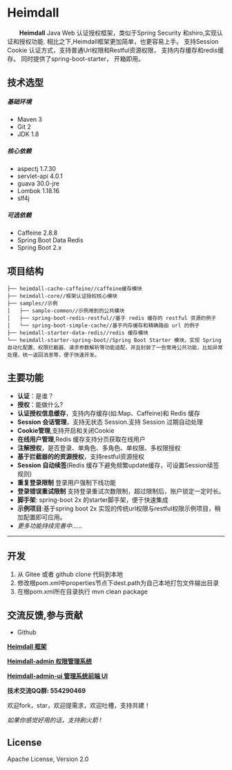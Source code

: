 # Heimdall

&emsp;&emsp;**Heimdall** Java Web 认证授权框架，类似于Spring Security 和shiro,实现认证和授权功能. 相比之下,Heimdall框架更加简单，也更容易上手。 支持Session Cookie 认证方式，支持普通Url权限和Restful资源权限， 支持内存缓存和redis缓存。 同时提供了spring-boot-starter， 开箱即用。


## 技术选型

##### 基础环境
*  Maven 3
*  Git 2
*  JDK 1.8

##### 核心依赖
* aspectj 1.7.30
* servlet-api 4.0.1
* guava 30.0-jre
* Lombok  1.18.16
* slf4j

##### 可选依赖

* Caffeine 2.8.8
* Spring Boot Data Redis
* Spring Boot 2.x


## 项目结构

```shell
├── heimdall-cache-caffeine//caffeine缓存模块
├── heimdall-core//框架认证授权核心模块
├── samples//示例
│   ├── sample-common//示例用到的公共模块
│   ├── spring-boot-redis-restful//基于 redis 缓存的 restful 资源的例子
│   └── spring-boot-simple-cache//基于内存缓存和精确路由 url 的例子
├── heimdall-starter-data-redis//redis 缓存模块
└── heimdall-starter-spring-boot//Spring Boot Starter 模块，实现 Spring自动化配置、权限拦截器、请求参数解析等功能适配，并且封装了一些常用公共功能，比如异常处理，统一返回消息等，便于快速开发。
```

## 主要功能

* **认证**：是谁？
* **授权**：能做什么?
* **认证授权信息缓存**，支持内存缓存(如:Map、Caffeine)和 Redis 缓存
* **Session 会话管理**，支持无状态 Session.支持 Session 过期自动处理
* **Cookie管理**,支持开启和关闭Cookie
* **在线用户管理**,Redis 缓存支持分页获取在线用户
* **注解授权**，是否登录、单角色、多角色、单权限、多权限授权
* **基于拦截器的的资源授权**，支持restful资源授权
* **Session 自动续签**(Redis 缓存下避免频繁update缓存，可设置Session续签规则)
* **重复登录限制** 登录用户强制下线功能
* **登录错误重试限制** 支持登录重试次数限制，超过限制后，账户锁定一定时长。
* **脚手架**: spring-boot 2x 的starter脚手架，便于快速集成
* **示例项目**:基于spring boot 2x 实现的传统url权限与restful权限示例项目，稍加配置即可应用。
* *更多功能持续完善中......*

- - -



## 开发
1. 从 Gitee 或者 github clone 代码到本地
1. 修改根pom.xml中properties节点下dest.path为自己本地打包文件输出目录
1. 在根pom.xml所在目录执行 mvn clean package



## 交流反馈,参与贡献
- Github

<a target="_blank" href="https://github.com/luterc/heimdall">**Heimdall 框架**</a>

<a target="_blank" href="https://github.com/luterc/heimdall-admin">**Heimdall-admin  权限管理系统** </a>

<a target="_blank" href="https://github.com/luterc/heimdall-admin-ui">**Heimdall-admin-ui  管理系统前端 UI** </a>

**技术交流QQ群:	554290469**

欢迎fork，star，欢迎提需求，欢迎吐槽，支持共建！

*如果你感觉好用的话，支持刷火箭 !*




## License
Apache License, Version 2.0

